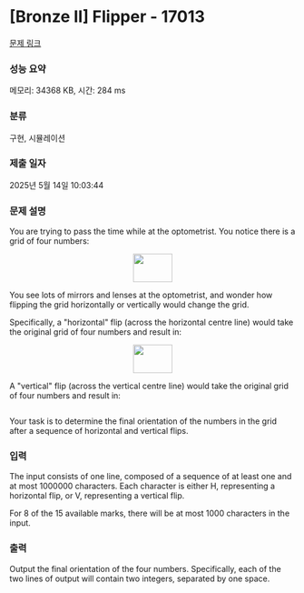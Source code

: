 # [Bronze II] Flipper - 17013 

[문제 링크](https://www.acmicpc.net/problem/17013) 

### 성능 요약

메모리: 34368 KB, 시간: 284 ms

### 분류

구현, 시뮬레이션

### 제출 일자

2025년 5월 14일 10:03:44

### 문제 설명

<p>You are trying to pass the time while at the optometrist. You notice there is a grid of four numbers:</p>

<p style="text-align: center;"><img alt="" src="https://onlinejudgeimages.s3-ap-northeast-1.amazonaws.com/problem/17013/1.svg" style="width: 69px; height: 50px;"></p>

<p>You see lots of mirrors and lenses at the optometrist, and wonder how flipping the grid horizontally or vertically would change the grid.</p>

<p>Specifically, a "horizontal" flip (across the horizontal centre line) would take the original grid of four numbers and result in:</p>

<p style="text-align: center;"><img alt="" src="https://onlinejudgeimages.s3-ap-northeast-1.amazonaws.com/problem/17013/2.svg" style="width: 69px; height: 50px;"></p>

<p>A "vertical" flip (across the vertical centre line) would take the original grid of four numbers and result in:</p>

<p style="text-align: center;"><img alt="" src="https://onlinejudgeimages.s3-ap-northeast-1.amazonaws.com/problem/17013/3.svg"></p>

<p>Your task is to determine the final orientation of the numbers in the grid after a sequence of horizontal and vertical flips.</p>

### 입력 

 <p>The input consists of one line, composed of a sequence of at least one and at most 1000000 characters. Each character is either H, representing a horizontal flip, or V, representing a vertical flip.</p>

<p>For 8 of the 15 available marks, there will be at most 1000 characters in the input.</p>

### 출력 

 <p>Output the final orientation of the four numbers. Specifically, each of the two lines of output will contain two integers, separated by one space.</p>

